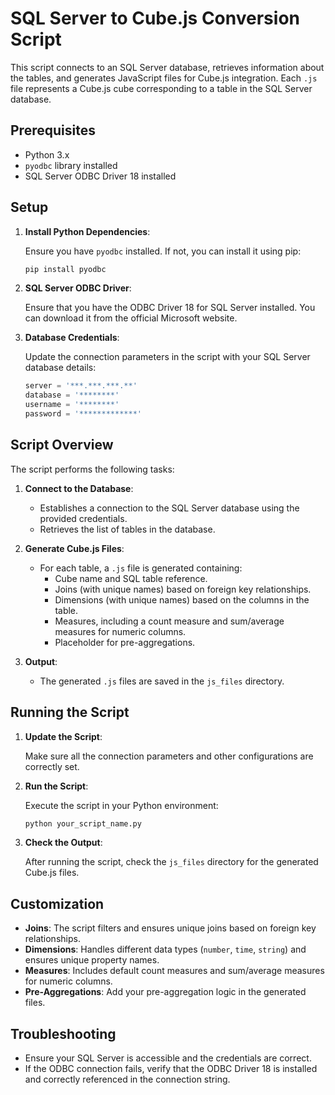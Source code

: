 # SQL Server to Cube.js Conversion Script

This script connects to an SQL Server database, retrieves information about the tables, and generates JavaScript files for Cube.js integration. Each `.js` file represents a Cube.js cube corresponding to a table in the SQL Server database.

## Prerequisites

- Python 3.x
- `pyodbc` library installed
- SQL Server ODBC Driver 18 installed

## Setup

1. **Install Python Dependencies**:
   
   Ensure you have `pyodbc` installed. If not, you can install it using pip:

   ```bash
   pip install pyodbc
   ```

2. **SQL Server ODBC Driver**:

   Ensure that you have the ODBC Driver 18 for SQL Server installed. You can download it from the official Microsoft website.

3. **Database Credentials**:

   Update the connection parameters in the script with your SQL Server database details:

   ```python
   server = '***.***.***.**'
   database = '********'
   username = '********'
   password = '*************'
   ```

## Script Overview

The script performs the following tasks:

1. **Connect to the Database**:
   - Establishes a connection to the SQL Server database using the provided credentials.
   - Retrieves the list of tables in the database.

2. **Generate Cube.js Files**:
   - For each table, a `.js` file is generated containing:
     - Cube name and SQL table reference.
     - Joins (with unique names) based on foreign key relationships.
     - Dimensions (with unique names) based on the columns in the table.
     - Measures, including a count measure and sum/average measures for numeric columns.
     - Placeholder for pre-aggregations.

3. **Output**:
   - The generated `.js` files are saved in the `js_files` directory.

## Running the Script

1. **Update the Script**:

   Make sure all the connection parameters and other configurations are correctly set.

2. **Run the Script**:

   Execute the script in your Python environment:

   ```bash
   python your_script_name.py
   ```

3. **Check the Output**:

   After running the script, check the `js_files` directory for the generated Cube.js files.

## Customization

- **Joins**: The script filters and ensures unique joins based on foreign key relationships.
- **Dimensions**: Handles different data types (`number`, `time`, `string`) and ensures unique property names.
- **Measures**: Includes default count measures and sum/average measures for numeric columns.
- **Pre-Aggregations**: Add your pre-aggregation logic in the generated files.

## Troubleshooting

- Ensure your SQL Server is accessible and the credentials are correct.
- If the ODBC connection fails, verify that the ODBC Driver 18 is installed and correctly referenced in the connection string.
